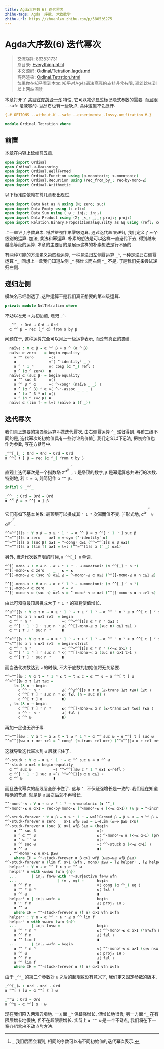 ```yaml
---
title: Agda大序数(6) 迭代幂次
zhihu-tags: Agda, 序数, 大数数学
zhihu-url: https://zhuanlan.zhihu.com/p/580526275
---
```


# Agda大序数(6) 迭代幂次

> 交流Q群: 893531731  
> 总目录: [Everything.html](https://choukh.github.io/agda-lvo/Everything.html)  
> 本文源码: [Ordinal/Tetration.lagda.md](https://github.com/choukh/agda-lvo/blob/main/src/Ordinal/Tetration.lagda.md)  
> 高亮渲染: [Ordinal.Tetration.html](https://choukh.github.io/agda-lvo/Ordinal.Tetration.html)  
> 如果你在知乎看到本文: 知乎对Agda语法高亮的支持非常有限, 建议跳转到以上网站阅读  

本章打开了 [*实验性有损合一化*](https://agda.readthedocs.io/en/v2.6.2.2/language/lossy-unification.html) 特性, 它可以减少显式标记隐式参数的需要, 而且跟 `--safe` 是兼容的. 当然它也有一些缺点, 具体这里不会展开.

```agda
{-# OPTIONS --without-K --safe --experimental-lossy-unification #-}

module Ordinal.Tetration where
```

## 前置

本章在内容上延续前五章.

```agda
open import Ordinal
open Ordinal.≤-Reasoning
open import Ordinal.WellFormed
open import Ordinal.Function using (≤-monotonic; <-monotonic)
open import Ordinal.Recursion using (rec_from_by_; rec-by-mono-≤)
open import Ordinal.Arithmetic
```

以下标准库依赖在前几章都出现过.

```agda
open import Data.Nat as ℕ using (ℕ; zero; suc)
open import Data.Empty using (⊥-elim)
open import Data.Sum using (_⊎_; inj₁; inj₂)
open import Data.Product using (Σ; _×_; _,_; proj₁; proj₂)
open import Relation.Binary.PropositionalEquality as Eq using (refl; cong)
```

上一章讲了序数算术. 将后继视作第零级运算, 通过迭代超限递归, 我们定义了三个级别的运算: 加法, 乘法和幂运算. 朴素的想法是可以这样一直迭代下去, 得到越来越高等级的运算. 本章的主要目的是展示这样的朴素想法是行不通的.

有两种可能的方法定义第四级运算, 一种是递归左侧幂运算 `_^`, 一种是递归右侧幂运算 `^_`. 回想上一章我们知道左侧 `_^` 强增长而右侧 `^_` 不是, 于是我们先来尝试递归左侧.

## 递归左侧

模块名已经剧透了, 这种运算不是我们真正想要的第四级运算.

```agda
private module NotTetration where
```

不妨以左元 `α` 为初始值, 递归 `_^`.

```
  _^^_ : Ord → Ord → Ord
  α ^^ β = rec (_^ α) from α by β
```

问题在于, 这种运算完全可以用上一级运算表示, 而没有真正的突破.

```agda
  naïve : ∀ α β → α ^^ β ≈ α ^ (α ^ β)
  naïve α zero    = begin-equality
    α ^^ zero       ≡⟨⟩
    α               ≈˘⟨ ^-identityʳ _ ⟩
    α ^ ⌜ 1 ⌝       ≡⟨ cong (α ^_) refl ⟩
    α ^ (α ^ zero)  ∎
  naïve α (suc β) = begin-equality
    α ^^ suc β      ≡⟨⟩
    α ^^ β ^ α      ≈⟨ ^-congʳ (naïve _ _) ⟩
    α ^ (α ^ β) ^ α ≈⟨ ^-*-assoc _ _ _ ⟩
    α ^ (α ^ β * α) ≡⟨⟩
    α ^ (α ^ suc β) ∎
  naïve α (lim f) = l≈l (naïve α (f _))
```

## 迭代幂次

我们真正想要的第四级运算叫做迭代幂次, 由右侧幂运算 `^_` 递归得到. 与前三级不同的是, 迭代幂次的初始值具有一些讨论的价值[^1], 我们定义以下记法, 把初始值也作为参数, 写在方括号中.

[^1]: _ 我们后面会看到, 相同的序数可以有不同初始值的迭代幂次表示.

```agda
_^^[_]_ : Ord → Ord → Ord → Ord
α ^^[ τ ] β = rec (α ^_) from τ by β
```

直观上迭代幂次是一个指数塔 $α^{α^{α^{.^{.^{.^{τ}}}}}}$, `τ` 是塔顶的数字, `β` 是幂运算总共进行的次数. 特别地, 若 `τ = α`, 则简记作 `α ^^ β`.

```agda
infixl 9 _^^_

_^^_ : Ord → Ord → Ord
α ^^ β = α ^^[ α ] β
```

它们有如下基本关系: 最顶层可以换成其 `⌜ 1 ⌝` 次幂而值不变. 非形式地, $α^{α^{.^{.^{.^{α}}}}}$ ≈ $α^{α^{.^{.^{.^{α^{1}}}}}}$.

```agda
^^≈^^[1]s : ∀ α β → α ≥ ⌜ 1 ⌝ → α ^^ β ≈ α ^^[ ⌜ 1 ⌝ ] suc β
^^≈^^[1]s α zero    α≥1 = ≈-sym (^-identityʳ α)
^^≈^^[1]s α (suc β) α≥1 = ^-congˡ α≥1 (^^≈^^[1]s α β α≥1)
^^≈^^[1]s α (lim f) α≥1 = l≈l (^^≈^^[1]s α (f _) α≥1)
```

另外, 当迭代次数有限的时候, `α ^^[_] n` 单调.

```agda
^^[]-mono-≤ : ∀ α n → α ≥ ⌜ 1 ⌝ → ≤-monotonic (α ^^[_] ⌜ n ⌝)
^^[]-mono-≤ α zero    _   ≤ = ≤
^^[]-mono-≤ α (suc n) α≥1 ≤ = ^-monoʳ-≤ α α≥1 (^^[]-mono-≤ α n α≥1 ≤)

^^[]-mono-< : ∀ α n → α > ⌜ 1 ⌝ → <-monotonic (α ^^[_] ⌜ n ⌝)
^^[]-mono-< α zero    _   < = <
^^[]-mono-< α (suc n) α>1 < = ^-monoʳ-< α α>1 (^^[]-mono-< α n α>1 <)
```

由此可知将最顶层换成大于 `⌜ 1 ⌝` 的幂将使值增长.

```agda
^^≤^^[]s : ∀ α τ n → α ≥ ⌜ 1 ⌝ → τ ≥ ⌜ 1 ⌝ → α ^^ ⌜ n ⌝ ≤ α ^^[ τ ] ⌜ suc n ⌝
^^≤^^[]s α τ n α≥1 τ≥1  = begin
  α ^^ ⌜ n ⌝              ≈⟨ ^^≈^^[1]s α ⌜ n ⌝ α≥1 ⟩
  α ^^[ ⌜ 1 ⌝ ] ⌜ suc n ⌝ ≤⟨ ^^[]-mono-≤ α (suc n) α≥1 τ≥1 ⟩
  α ^^[ τ ] ⌜ suc n ⌝     ∎

^^<^^[]s : ∀ α τ n → α > ⌜ 1 ⌝ → τ > ⌜ 1 ⌝ → α ^^ ⌜ n ⌝ < α ^^[ τ ] ⌜ suc n ⌝
^^<^^[]s α τ n α>1 τ>1  = begin-strict
  α ^^ ⌜ n ⌝              ≈⟨ ^^≈^^[1]s α ⌜ n ⌝ (<⇒≤ α>1) ⟩
  α ^^[ ⌜ 1 ⌝ ] ⌜ suc n ⌝ <⟨ ^^[]-mono-< α (suc n) α>1 τ>1 ⟩
  α ^^[ τ ] ⌜ suc n ⌝     ∎
```

而当迭代次数达到 `ω` 的时候, 不大于底数的初始值将无关紧要.

```agda
^^≈^^[]ω : ∀ α τ → ⌜ 1 ⌝ ≤ τ → τ ≤ α → α ^^ ω ≈ α ^^[ τ ] ω
^^≈^^[]ω α τ 1≤τ τ≤α =
    l≤ (λ n → begin
      α ^^ ⌜ n ⌝          ≤⟨ ^^≤^^[]s α τ n (≤-trans 1≤τ τ≤α) 1≤τ ⟩
      α ^^[ τ ] ⌜ suc n ⌝ ≤⟨ f≤l {n = suc n} ⟩
      α ^^[ τ ] ω         ∎)
  , l≤ (λ n → begin
      α ^^[ τ ] ⌜ n ⌝     ≤⟨ ^^[]-mono-≤ α n (≤-trans 1≤τ τ≤α) τ≤α ⟩
      α ^^ ⌜ n ⌝          ≤⟨ f≤l ⟩
      α ^^ ω              ∎)
```

再加一层也无济于事.

```agda
^^≈^^[]sω : ∀ α τ → α ≥ τ → τ ≥ ⌜ 1 ⌝ → α ^^ suc ω ≈ α ^^[ τ ] suc ω
^^≈^^[]sω α τ α≥τ τ≥1 = ^-congˡ (≤-trans τ≥1 α≥τ) (^^≈^^[]ω α τ τ≥1 α≥τ)
```

这就导致迭代幂次到 `ω` 层就卡住了.

```agda
^^-stuck : ∀ α → α ≥ ⌜ 1 ⌝ → α ^^ suc ω ≈ α ^^ ω
^^-stuck α α≥1 = begin-equality
  α ^^ suc ω          ≈⟨ ^^≈^^[]sω α ⌜ 1 ⌝ α≥1 ≤-refl ⟩
  α ^^[ ⌜ 1 ⌝ ] suc ω ≈˘⟨ ^^≈^^[1]s α ω α≥1 ⟩
  α ^^ ω              ∎
```

而且迭代幂次的超限层全部卡住了. 这与 `^_` 不保证强增长是一致的. 我们现在知道精确的节点, 就是到 `ω` 层之后就不再增长.

```agda
^^-monoʳ-≤ : ∀ α → α > ⌜ 1 ⌝ → ≤-monotonic (α ^^_)
^^-monoʳ-≤ α α>1 = rec-by-mono-≤ (^-monoʳ-≤ α (<⇒≤ α>1)) (λ β → ^-incrʳ-≤ β α α>1)

^^-stuck-forever : ∀ α β → α > ⌜ 1 ⌝ → wellFormed β → β ≥ ω → α ^^ β ≈ α ^^ ω
^^-stuck-forever α zero    α>1 wfβ β≥ω = ⊥-elim (≤⇒≯ β≥ω z<ω)
^^-stuck-forever α (suc β) α>1 wfβ β≥ω = (begin
    α ^^ suc β                            ≡⟨⟩
    α ^ α ^^ β                            ≤⟨ ^-monoʳ-≤ α (<⇒≤ α>1) (proj₁ IH) ⟩
    α ^ α ^^ ω                            ≡⟨⟩
    α ^^ suc ω                            ≈⟨ ^^-stuck α (<⇒≤ α>1) ⟩
    α ^^ ω                                ∎)
  , ^^-monoʳ-≤ α α>1 β≥ω
    where IH = ^^-stuck-forever α β α>1 wfβ (ω≤s⇒ω≤ wfβ β≥ω)
^^-stuck-forever α (lim f) α>1 (wfn , mono) β≥ω = l≤ helperˡ , l≤ helperʳ where
  helperˡ : ∀ n → α ^^ f n ≤ α ^^ ω
  helperˡ n with <ω⊎≥ω (wfn {n})
  ...       | inj₁ fn<ω with ⌜⌝-surjective fn<ω wfn
  ...                   | (m , eq) =      begin
    α ^^ f n                              ≡⟨ cong (α ^^_) eq ⟩
    α ^^ ⌜ m ⌝                            ≤⟨ f≤l ⟩
    α ^^ ω                                ∎
  helperˡ n | inj₂ ω<fn =                 begin
    α ^^ f n                              ≤⟨ proj₁ IH ⟩
    α ^^ ω                                ∎
    where IH = ^^-stuck-forever α (f n) α>1 wfn ω<fn
  helperʳ : ∀ n → α ^^ ⌜ n ⌝ ≤ α ^^ lim f
  helperʳ n with <ω⊎≥ω (wfn {n})
  ...       | inj₁ fn<ω =                 begin
    α ^^ ⌜ n ⌝                            ≤⟨ ^^-monoʳ-≤ α α>1 (⌜n⌝≤fn mono) ⟩
    α ^^ f n                              ≤⟨ f≤l ⟩
    α ^^ lim f                            ∎
  ...       | inj₂ ω<fn = begin
    α ^^ ⌜ n ⌝                            ≤⟨ ^^-monoʳ-≤ α α>1 (<⇒≤ n<ω) ⟩
    α ^^ ω                                ≤⟨ proj₂ IH ⟩
    α ^^ f n                              ≤⟨ f≤l ⟩
    α ^^ lim f                            ∎
    where IH = ^^-stuck-forever α (f n) α>1 wfn ω<fn
```

由于 `_^^_` 的第二个参数对 `ω` 之后的超限数没有意义了, 我们定义固定参数的版本.

```agda
_^^[_]ω : Ord → Ord → Ord
α ^^[ τ ]ω = α ^^[ τ ] ω

_^^ω : Ord → Ord
α ^^ω = α ^^[ α ] ω
```

现在我们陷入两难的境地. 一方面 `_^` 保证强增长, 但增长地很慢; 另一方面 `^_` 在有限层增长地很快, 但不在超限层增长. 实际上 `α ^^ ω` 是一个不动点, 我们将在下一章介绍跳出不动点的方法.
